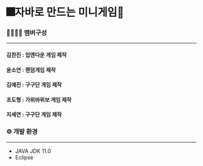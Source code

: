 # 🎆자바로 만드는 미니게임🎇


### 👩👨🧑👧 멤버구성
--------------------------------------
#### 김찬진 : 업앤다운 게임 제작
#### 윤소연 : 랜덤게임 제작
#### 김예진 : 구구단 게임 제작
#### 조도형 : 가위바위보 게임 제작
#### 지세연 : 구구단 게임 제작


### ⚙ 개발 환경
----------------------------------
- JAVA JDK 11.0
- Eclipse











